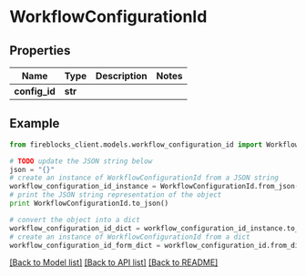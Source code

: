 # WorkflowConfigurationId


## Properties

Name | Type | Description | Notes
------------ | ------------- | ------------- | -------------
**config_id** | **str** |  | 

## Example

```python
from fireblocks_client.models.workflow_configuration_id import WorkflowConfigurationId

# TODO update the JSON string below
json = "{}"
# create an instance of WorkflowConfigurationId from a JSON string
workflow_configuration_id_instance = WorkflowConfigurationId.from_json(json)
# print the JSON string representation of the object
print WorkflowConfigurationId.to_json()

# convert the object into a dict
workflow_configuration_id_dict = workflow_configuration_id_instance.to_dict()
# create an instance of WorkflowConfigurationId from a dict
workflow_configuration_id_form_dict = workflow_configuration_id.from_dict(workflow_configuration_id_dict)
```
[[Back to Model list]](../README.md#documentation-for-models) [[Back to API list]](../README.md#documentation-for-api-endpoints) [[Back to README]](../README.md)


